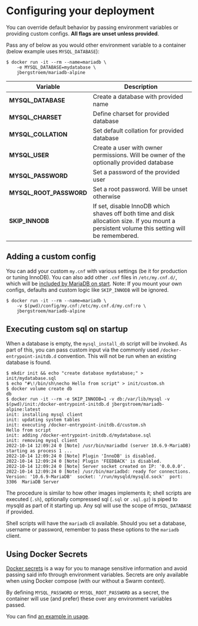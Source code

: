# Configuring your deployment

You can override default behavior by passing environment variables or providing custom configs. **All flags are unset unless provided**.

Pass any of below as you would other environment variable to a container (below example uses `MYSQL_DATABASE`):

```console
$ docker run -it --rm --name=mariadb \
    -e MYSQL_DATABASE=mydatabase \
    jbergstroem/mariadb-alpine
```

| Variable                | Description                                                                                                                                   |
| ----------------------- | --------------------------------------------------------------------------------------------------------------------------------------------- |
| **MYSQL_DATABASE**      | Create a database with provided name                                                                                                          |
| **MYSQL_CHARSET**       | Define charset for provided database                                                                                                          |
| **MYSQL_COLLATION**     | Set default collation for provided database                                                                                                   |
| **MYSQL_USER**          | Create a user with owner permissions. Will be owner of the optionally provided database                                                       |
| **MYSQL_PASSWORD**      | Set a password of the provided user                                                                                                           |
| **MYSQL_ROOT_PASSWORD** | Set a root password. Will be unset otherwise                                                                                                  |
| **SKIP_INNODB**         | If set, disable InnoDB which shaves off both time and disk allocation size. If you mount a persistent volume this setting will be remembered. |

## Adding a custom config

You can add your custom `my.cnf` with various settings (be it for production or tuning InnoDB).
You can also add other `.cnf` files in `/etc/my.cnf.d/`, which will be [included by MariaDB on start][1].
Note: If you mount your own configs, defaults and custom logic like `SKIP_INNODB` will be ignored.

```console
$ docker run -it --rm --name=mariadb \
    -v $(pwd)/config/my.cnf:/etc/my.cnf.d/my.cnf:ro \
    jbergstroem/mariadb-alpine
```

## Executing custom sql on startup

When a database is empty, the `mysql_install_db` script will be invoked. As part of this, you can pass custom input via the commonly used `/docker-entrypoint-initdb.d` convention. This will not be run when an existing database is found.

```console
$ mkdir init && echo "create database mydatabase;" > init/mydatabase.sql
$ echo "#\!/bin/sh\necho Hello from script" > init/custom.sh
$ docker volume create db
db
$ docker run -it --rm -e SKIP_INNODB=1 -v db:/var/lib/mysql -v $(pwd)/init:/docker-entrypoint-initdb.d jbergstroem/mariadb-alpine:latest
init: installing mysql client
init: updating system tables
init: executing /docker-entrypoint-initdb.d/custom.sh
Hello from script
init: adding /docker-entrypoint-initdb.d/mydatabase.sql
init: removing mysql client
2022-10-14 12:09:24 0 [Note] /usr/bin/mariadbd (server 10.6.9-MariaDB) starting as process 1 ...
2022-10-14 12:09:24 0 [Note] Plugin 'InnoDB' is disabled.
2022-10-14 12:09:24 0 [Note] Plugin 'FEEDBACK' is disabled.
2022-10-14 12:09:24 0 [Note] Server socket created on IP: '0.0.0.0'.
2022-10-14 12:09:24 0 [Note] /usr/bin/mariadbd: ready for connections.
Version: '10.6.9-MariaDB'  socket: '/run/mysqld/mysqld.sock'  port: 3306  MariaDB Server
```

The procedure is similar to how other images implements it; shell scripts are executed (`.sh`), optionally compressed sql (`.sql` or `.sql.gz`) is piped to mysqld as part of it starting up. Any sql will use the scope of `MYSQL_DATABASE` if provided.

Shell scripts will have the `mariadb` cli available. Should you set a database, username or password,
remember to pass these options to the `mariadb` client.

## Using Docker Secrets

[Docker secrets][2] is a way for you to manage sensitive information and avoid passing
said info through environment variables. Secrets are only available when using Docker compose
(with our without a Swarm context).

By defining `MYSQL_PASSWORD` or `MYSQL_ROOT_PASSWORD` as a secret, the container will use
(and prefer) these over any environment variables passed.

You can find [an example in usage][3].

[1]: https://git.alpinelinux.org/aports/tree/main/mariadb/APKBUILD#n327
[2]: https://docs.docker.com/engine/swarm/secrets/#about-secrets
[3]: ./usage.md
